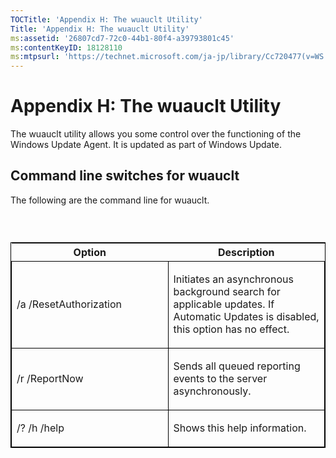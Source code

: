 ```yaml
---
TOCTitle: 'Appendix H: The wuauclt Utility'
Title: 'Appendix H: The wuauclt Utility'
ms:assetid: '26807cd7-72c0-44b1-80f4-a39793801c45'
ms:contentKeyID: 18128110
ms:mtpsurl: 'https://technet.microsoft.com/ja-jp/library/Cc720477(v=WS.10)'
---
```


Appendix H: The wuauclt Utility
===============================

The wuauclt utility allows you some control over the functioning of the Windows Update Agent. It is updated as part of Windows Update.

Command line switches for wuauclt
---------------------------------

The following are the command line for wuauclt.

###  

<p> </p>
<table style="border:1px solid black;">
<colgroup>
<col width="50%" />
<col width="50%" />
</colgroup>
<thead>
<tr class="header">
<th>Option</th>
<th>Description</th>
</tr>
</thead>
<tbody>
<tr class="odd">
<td style="border:1px solid black;"><p>/a /ResetAuthorization</p></td>
<td style="border:1px solid black;"><p>Initiates an asynchronous background search for applicable updates. If Automatic Updates is disabled, this option has no effect.</p></td>
</tr>  
<tr class="even">
<td style="border:1px solid black;"><p>/r /ReportNow</p></td>
<td style="border:1px solid black;"><p>Sends all queued reporting events to the server asynchronously.</p></td>
</tr>  
<tr class="odd">
<td style="border:1px solid black;"><p>/? /h /help</p></td>
<td style="border:1px solid black;"><p>Shows this help information.</p></td>
</tr>  
</tbody>  
</table>
